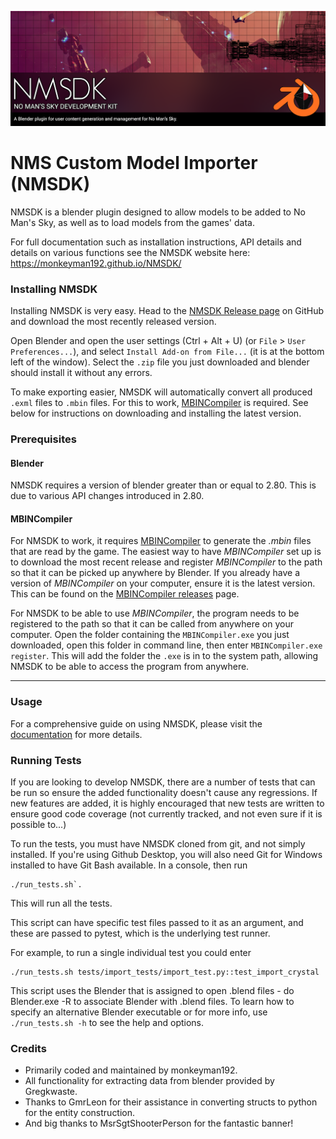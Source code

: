 ![NMSDK](docs/images/nmsdk_splash.png)

# NMS Custom Model Importer (NMSDK)

NMSDK is a blender plugin designed to allow models to be added to No Man's Sky, as well as to load models from the games' data.

For full documentation such as installation instructions, API details and details on various functions see the NMSDK website here: https://monkeyman192.github.io/NMSDK/

### Installing NMSDK

Installing NMSDK is very easy. Head to the [NMSDK Release page](https://github.com/monkeyman192/NMSDK/releases) on GitHub and download the most recently released version.

Open Blender and open the user settings (Ctrl + Alt + U) (or `File` > `User Preferences...`), and select `Install Add-on from File...` (it is at the bottom left of the window).
Select the `.zip` file you just downloaded and blender should install it without any errors.

To make exporting easier, NMSDK will automatically convert all produced `.exml` files to `.mbin` files. For this to work, [MBINCompiler](https://github.com/monkeyman192/MBINCompiler) is required. See below for instructions on downloading and installing the latest version.

### Prerequisites

#### Blender

NMSDK requires a version of blender greater than or equal to 2.80. This is due to various API changes introduced in 2.80.

#### MBINCompiler

For NMSDK to work, it requires [MBINCompiler](https://github.com/monkeyman192/MBINCompiler)
to generate the *.mbin* files that are read by the game.
The easiest way to have *MBINCompiler* set up is to download the most recent
release and register *MBINCompiler* to the path so that it can be picked up
anywhere by Blender.
If you already have a version of *MBINCompiler* on your computer, ensure it is the latest version. This can be found on the [MBINCompiler releases](https://github.com/monkeyman192/MBINCompiler/releases) page.

For NMSDK to be able to use *MBINCompiler*, the program needs to be registered to the path so that it can be called from anywhere on your computer.
Open the folder containing the `MBINCompiler.exe` you just downloaded, open this folder in command line, then enter `MBINCompiler.exe register`.
This will add the folder the `.exe` is in to the system path, allowing NMSDK to be able to access the program from anywhere.

---

### Usage

For a comprehensive guide on using NMSDK, please visit the [documentation](https://monkeyman192.github.io/NMSDK/) for more details.

### Running Tests

If you are looking to develop NMSDK, there are a number of tests that can be run so ensure the added functionality doesn't cause any regressions.
If new features are added, it is highly encouraged that new tests are written to ensure good code coverage (not currently tracked, and not even sure if it is possible to...)

To run the tests, you must have NMSDK cloned from git, and not simply installed. If you're using Github Desktop, you will also need Git for Windows installed to have Git Bash available. In a console, then run
```
./run_tests.sh`.
```
This will run all the tests.

This script can have specific test files passed to it as an argument, and these are passed to pytest, which is the underlying test runner.

For example, to run a single individual test you could enter
```
./run_tests.sh tests/import_tests/import_test.py::test_import_crystal
```

This script uses the Blender that is assigned to open .blend files - do Blender.exe -R to associate Blender with .blend files. To learn how to specify an alternative Blender executable or for more info, use `./run_tests.sh -h` to see the help and options.

### Credits

 - Primarily coded and maintained by monkeyman192.
 - All functionality for extracting data from blender provided by Gregkwaste.
 - Thanks to GmrLeon for their assistance in converting structs to python for the entity construction.
 - And big thanks to MsrSgtShooterPerson for the fantastic banner!
